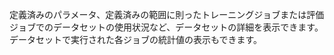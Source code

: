 定義済みのパラメータ、定義済みの範囲に則ったトレーニングジョブまたは評価ジョブでのデータセットの使用状況など、データセットの詳細を表示できます。データセットで実行された各ジョブの統計値の表示もできます。

